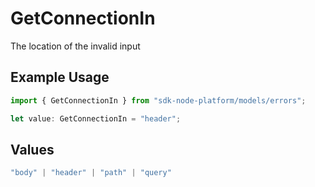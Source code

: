 # GetConnectionIn

The location of the invalid input

## Example Usage

```typescript
import { GetConnectionIn } from "sdk-node-platform/models/errors";

let value: GetConnectionIn = "header";
```

## Values

```typescript
"body" | "header" | "path" | "query"
```